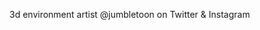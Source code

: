 3d environment artist
@jumbletoon on Twitter & Instagram

<!---
jumbletoon/jumbletoon is a ✨ special ✨ repository because its `README.md` (this file) appears on your GitHub profile.
You can click the Preview link to take a look at your changes.
--->
